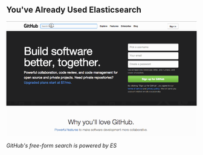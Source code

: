 ## You've Already Used Elasticsearch

![Searching Github](../img/search.es.gif)

*GitHub's free-form search is powered by ES*
